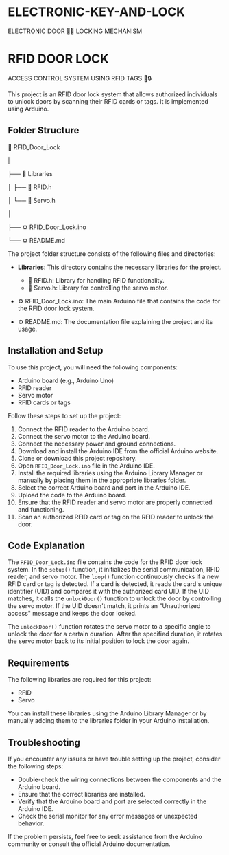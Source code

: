# ELECTRONIC-KEY-AND-LOCK
ELECTRONIC DOOR 🔐🚪 LOCKING MECHANISM

# RFID DOOR LOCK
ACCESS CONTROL SYSTEM USING RFID TAGS 🚪🔒

This project is an RFID door lock system that allows authorized individuals to unlock doors by scanning their RFID cards or tags. It is implemented using Arduino.

## Folder Structure

📂 RFID_Door_Lock
   
   |
   
   ├── 📂 Libraries
   
   │     ├── 🔌 RFID.h
   
   │     └── 🔌 Servo.h
   
   │   
   
   ├── ⚙️ RFID_Door_Lock.ino
   
   └── ⚙️ README.md

The project folder structure consists of the following files and directories:

- **Libraries**: This directory contains the necessary libraries for the project.
  - 🔌 RFID.h: Library for handling RFID functionality.
  - 🔌 Servo.h: Library for controlling the servo motor.
  
- ⚙️ RFID_Door_Lock.ino: The main Arduino file that contains the code for the RFID door lock system.

- ⚙️ README.md: The documentation file explaining the project and its usage.

## Installation and Setup

To use this project, you will need the following components:

- Arduino board (e.g., Arduino Uno)
- RFID reader
- Servo motor
- RFID cards or tags

Follow these steps to set up the project:

1. Connect the RFID reader to the Arduino board.
2. Connect the servo motor to the Arduino board.
3. Connect the necessary power and ground connections.
4. Download and install the Arduino IDE from the official Arduino website.
5. Clone or download this project repository.
6. Open `RFID_Door_Lock.ino` file in the Arduino IDE.
7. Install the required libraries using the Arduino Library Manager or manually by placing them in the appropriate libraries folder.
8. Select the correct Arduino board and port in the Arduino IDE.
9. Upload the code to the Arduino board.
10. Ensure that the RFID reader and servo motor are properly connected and functioning.
11. Scan an authorized RFID card or tag on the RFID reader to unlock the door.

## Code Explanation

The `RFID_Door_Lock.ino` file contains the code for the RFID door lock system. In the `setup()` function, it initializes the serial communication, RFID reader, and servo motor. The `loop()` function continuously checks if a new RFID card or tag is detected. If a card is detected, it reads the card's unique identifier (UID) and compares it with the authorized card UID. If the UID matches, it calls the `unlockDoor()` function to unlock the door by controlling the servo motor. If the UID doesn't match, it prints an "Unauthorized access" message and keeps the door locked.

The `unlockDoor()` function rotates the servo motor to a specific angle to unlock the door for a certain duration. After the specified duration, it rotates the servo motor back to its initial position to lock the door again.

## Requirements

The following libraries are required for this project:

- RFID
- Servo

You can install these libraries using the Arduino Library Manager or by manually adding them to the libraries folder in your Arduino installation.

## Troubleshooting

If you encounter any issues or have trouble setting up the project, consider the following steps:

- Double-check the wiring connections between the components and the Arduino board.
- Ensure that the correct libraries are installed.
- Verify that the Arduino board and port are selected correctly in the Arduino IDE.
- Check the serial monitor for any error messages or unexpected behavior.

If the problem persists, feel free to seek assistance from the Arduino community or consult the official Arduino documentation.

##
